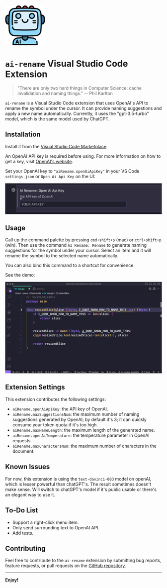 ![icon](./assets/logo.png)

# `ai-rename` Visual Studio Code Extension

> "There are only two hard things in Computer Science: cache invalidation and naming things."
> -- Phil Karlton

`ai-rename` is a Visual Studio Code extension that uses OpenAI's API to rename the symbol under the cursor. It can provide naming suggestions and apply a new name automatically. Currently, it uses the "gpt-3.5-turbo" model, which is the same model used by ChatGPT.

## Installation

Install it from the [Visual Studio Code Marketplace](https://marketplace.visualstudio.com/items?itemName=paco0x.ai-rename).

An OpenAI API key is required before using. For more information on how to get a key, visit [OpenAI's website](https://openai.com/api/).

Set your OpenAI key to `"aiRename.openAiApiKey"` in your VS Code `settings.json` or `Open Ai Api Key` on the UI:

![key-config](./assets/key-config.png)

## Usage

Call up the command palette by pressing `cmd+shift+p` (mac) or `ctrl+shift+p` (win). Then use the command `AI Rename: Rename` to generate naming suggestions for the symbol under your cursor. Select an item and it will rename the symbol to the selected name automatically.

You can also bind this command to a shortcut for convenience.

See the demo:

![demo](./assets/demo.gif)

## Extension Settings

This extension contributes the following settings:

-   `aiRename.openAiApiKey`: the API key of OpenAI.
-   `aiRename.maxSuggestionsNum`: the maximum number of naming suggestions generated by OpenAI; by default it's 3; it can quickly consume your token quota if it's too high.
-   `aiRename.maxNameLength`: the maximum length of the generated name.
-   `aiRename.openAiTemperature`: the temperature parameter in OpenAI requests.
-   `aiRename.maxCharactersNum`: the maximum number of characters in the document.

## Known Issues

For now, this extension is using the `text-davinci-003` model on openAI, which is lesser powerful than chatGPT's. The result sometimes doesn't make sense.
Will switch to chatGPT's model if it's public usable or there's an elegant way to use it.

## To-Do List

-   Support a right-click menu item.
-   Only send surrounding text to OpenAI API.
-   Add tests.

## Contributing

Feel free to contribute to the `ai-rename` extension by submitting bug reports, feature requests, or pull requests on the [GitHub repository](https://github.com/paco0x/vscode-ai-rename.gi).

---

**Enjoy!**
